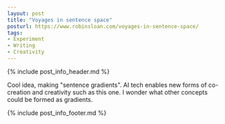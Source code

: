 ```yaml
---
layout: post
title: "Voyages in sentence space"
posturl: https://www.robinsloan.com/voyages-in-sentence-space/
tags:
- Experiment
- Writing
- Creativity
---
```


{% include post_info_header.md %}

Cool idea, making "sentence gradients". AI tech enables new forms of co-creation and creativity such as this one. I wonder what other concepts could be formed as gradients.

<!--more-->
{% include post_info_footer.md %}
